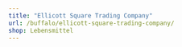 ```yaml
---
title: "Ellicott Square Trading Company"
url: /buffalo/ellicott-square-trading-company/
shop: Lebensmittel
---
```

